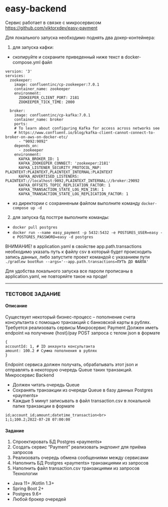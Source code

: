 # easy-backend
Сервис работает в связке с микросервисом https://github.com/viktorxdev/easy-payment

Для локального запуска необходимо поднять два докер-контейнера: 
1) для запуска кафки:
- скопируйте и сохраните приведенный ниже текст в docker-compose.yml файл 

```
version: '3'
services:
  zookeeper:
    image: confluentinc/cp-zookeeper:7.0.1
    container_name: zookeeper
    environment:
      ZOOKEEPER_CLIENT_PORT: 2181
      ZOOKEEPER_TICK_TIME: 2000

  broker:
    image: confluentinc/cp-kafka:7.0.1
    container_name: broker
    ports:
    # To learn about configuring Kafka for access across networks see
    # https://www.confluent.io/blog/kafka-client-cannot-connect-to-broker-on-aws-on-docker-etc/
      - "9092:9092"
    depends_on:
      - zookeeper
    environment:
      KAFKA_BROKER_ID: 1
      KAFKA_ZOOKEEPER_CONNECT: 'zookeeper:2181'
      KAFKA_LISTENER_SECURITY_PROTOCOL_MAP: PLAINTEXT:PLAINTEXT,PLAINTEXT_INTERNAL:PLAINTEXT
      KAFKA_ADVERTISED_LISTENERS: PLAINTEXT://localhost:9092,PLAINTEXT_INTERNAL://broker:29092
      KAFKA_OFFSETS_TOPIC_REPLICATION_FACTOR: 1
      KAFKA_TRANSACTION_STATE_LOG_MIN_ISR: 1
      KAFKA_TRANSACTION_STATE_LOG_REPLICATION_FACTOR: 1
 ```      
- из директории с сохранненым файлом выполните команду ```docker-compose up -d```
2) для запуска бд постгре выполните команды:
- ```docker pull postgres```
- ```docker run --name easy_payment -p 5432:5432 -e POSTGRES_USER=easy -e POSTGRES_PASSWORD=easy -d postgres```


ВНИМАНИЕ! в application.yaml в свойстве app.path.transactions необходимо указать путь к файлу csv в который будет происходить запись данных,
либо запустите проект командой с указанием пути ```./gradlew bootRun --args='--app.path.transactions=ПУТЬ ДО ФАЙЛА'```

Для удобства локального запуска все пароли прописаны в application.yaml, не повторяйте такое на проде!

---
### ТЕСТОВОЕ ЗАДАНИЕ
#### Описание
Существует некоторый бизнес-процесс – пополнение счета консультанта с помощью транзакций с
банковской карты в рублях.
Требуется реализовать сервисы
Микросервис Payment
Должен иметь endpoint на получение {host}/pay
POST запроса с телом json в формате
```
{
accountId: 1, # ID аккаунта консультанта
amount: 100.2 # Сумма пополнения в рублях
}
```

Endpoint сервиса должен получать, обрабатывать этот json и отправлять в некоторую очередь
Queue таких транзакций.
Микросервис Backend
- Должен читать очередь Queue
- Сохранять транзакции из очереди Queue в базу данных Postgres «payments»
- Каждые 5 минут записывать в файл transaction.csv в локальной папке транзакции в
  формате
```
id;account_id;amount;datetime_transaction<br>
1;1;100.2;2022-07-28 07:00:00
```
#### Задание
1. Спроектировать БД Postgres «payments»
2. Создать сервис “Payment” реализовать эндпоинт для приёма запросов
3. Реализовать очередь обмена сообщениями между сервисами
4. Наполнить БД Postgres «payments» транзакциями из запросов
5. Наполнить файл transaction.csv транзакциями из запросов
   Технологии
- Java 11+ /Kotlin 1.3+
- Spring Boot 2+
- Postgres 9.6+
- Любой брокер очередей
  
